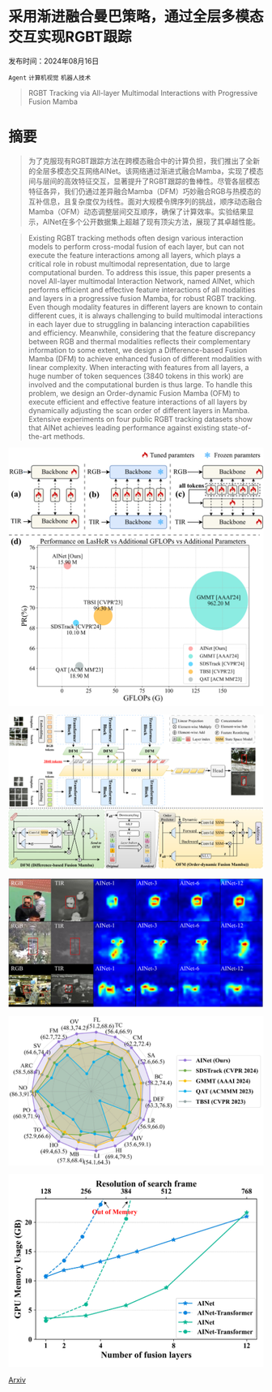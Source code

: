 # 采用渐进融合曼巴策略，通过全层多模态交互实现RGBT跟踪

发布时间：2024年08月16日

`Agent` `计算机视觉` `机器人技术`

> RGBT Tracking via All-layer Multimodal Interactions with Progressive Fusion Mamba

# 摘要

> 为了克服现有RGBT跟踪方法在跨模态融合中的计算负担，我们推出了全新的全层多模态交互网络AINet。该网络通过渐进式融合Mamba，实现了模态间与层间的高效特征交互，显著提升了RGBT跟踪的鲁棒性。尽管各层模态特征各异，我们仍通过差异融合Mamba（DFM）巧妙融合RGB与热模态的互补信息，且复杂度仅为线性。面对大规模令牌序列的挑战，顺序动态融合Mamba（OFM）动态调整层间交互顺序，确保了计算效率。实验结果显示，AINet在多个公开数据集上超越了现有顶尖方法，展现了其卓越性能。

> Existing RGBT tracking methods often design various interaction models to perform cross-modal fusion of each layer, but can not execute the feature interactions among all layers, which plays a critical role in robust multimodal representation, due to large computational burden. To address this issue, this paper presents a novel All-layer multimodal Interaction Network, named AINet, which performs efficient and effective feature interactions of all modalities and layers in a progressive fusion Mamba, for robust RGBT tracking. Even though modality features in different layers are known to contain different cues, it is always challenging to build multimodal interactions in each layer due to struggling in balancing interaction capabilities and efficiency. Meanwhile, considering that the feature discrepancy between RGB and thermal modalities reflects their complementary information to some extent, we design a Difference-based Fusion Mamba (DFM) to achieve enhanced fusion of different modalities with linear complexity. When interacting with features from all layers, a huge number of token sequences (3840 tokens in this work) are involved and the computational burden is thus large. To handle this problem, we design an Order-dynamic Fusion Mamba (OFM) to execute efficient and effective feature interactions of all layers by dynamically adjusting the scan order of different layers in Mamba. Extensive experiments on four public RGBT tracking datasets show that AINet achieves leading performance against existing state-of-the-art methods.

![采用渐进融合曼巴策略，通过全层多模态交互实现RGBT跟踪](../../../paper_images/2408.08827/x1.png)

![采用渐进融合曼巴策略，通过全层多模态交互实现RGBT跟踪](../../../paper_images/2408.08827/x2.png)

![采用渐进融合曼巴策略，通过全层多模态交互实现RGBT跟踪](../../../paper_images/2408.08827/x3.png)

![采用渐进融合曼巴策略，通过全层多模态交互实现RGBT跟踪](../../../paper_images/2408.08827/x4.png)

![采用渐进融合曼巴策略，通过全层多模态交互实现RGBT跟踪](../../../paper_images/2408.08827/x5.png)

[Arxiv](https://arxiv.org/abs/2408.08827)